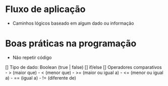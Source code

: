 # Fluxo de aplicação

- Caminhos lógicos baseado em algum dado ou informação

# Boas práticas na programação

- Não repetir código


[] Tipo de dado: Boolean (true | false)
[] if/else
[] Operadores comparativos
    - > (maior que)
    - < (menor que)
    - >= (maior ou igual a)
    - <= (menor ou igual a)
    - == (igual a)
    - != (diferente de)